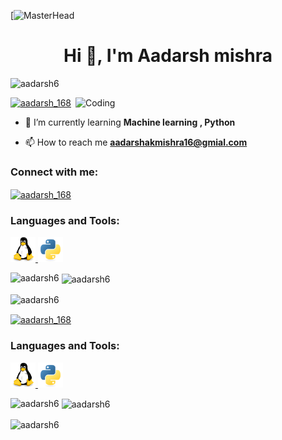 [![MasterHead](https://github.blog/wp-content/uploads/2021/01/102393310-07478b80-3f8d-11eb-84eb-392d555ebd29.png?fit=1200%2C630)

<h1 align="center">Hi 👋, I'm Aadarsh mishra</h1>
<p align="left"> <img src="https://komarev.com/ghpvc/?username=aadarsh6&label=Profile%20views&color=0e75b6&style=flat" alt="aadarsh6" /> </p>
<img align="right" alt="Coding" width="400" src="https://o.remove.bg/downloads/6050da04-1053-43b9-b54a-4b1c16218cd6/cute-astronaut-working-laptop-cartoon-vector-icon-illustration-science-technology-icon-isolated_138676-4634-removebg-preview.png"


<p align="left"> <a href="https://twitter.com/aadarsh_168" target="blank"><img src="https://img.shields.io/twitter/follow/aadarsh_168?logo=twitter&style=for-the-badge" alt="aadarsh_168" /></a> </p>

- 🌱 I’m currently learning **Machine learning , Python**

- 📫 How to reach me **aadarshakmishra16@gmial.com**

<h3 align="left">Connect with me:</h3>
<p align="left">
<a href="https://twitter.com/aadarsh_168" target="blank"><img align="center" src="https://raw.githubusercontent.com/rahuldkjain/github-profile-readme-generator/master/src/images/icons/Social/twitter.svg" alt="aadarsh_168" height="30" width="40" /></a>
</p>

<h3 align="left">Languages and Tools:</h3>
<p align="left"> <a href="https://www.linux.org/" target="_blank" rel="noreferrer"> <img src="https://raw.githubusercontent.com/devicons/devicon/master/icons/linux/linux-original.svg" alt="linux" width="40" height="40"/> </a> <a href="https://www.python.org" target="_blank" rel="noreferrer"> <img src="https://raw.githubusercontent.com/devicons/devicon/master/icons/python/python-original.svg" alt="python" width="40" height="40"/> </a> </p>

<p><img align="left" src="https://github-readme-stats.vercel.app/api/top-langs?username=aadarsh6&show_icons=true&locale=en&layout=compact" alt="aadarsh6" /></p>

<p>&nbsp;<img align="center" src="https://github-readme-stats.vercel.app/api?username=aadarsh6&show_icons=true&locale=en" alt="aadarsh6" /></p>

<p><img align="center" src="https://github-readme-streak-stats.herokuapp.com/?user=aadarsh6&" alt="aadarsh6" /></p>
                                                                                                                                                                                                                                                                                                                                                                                                                                                                                                                                                                                                                                                                                                                                                                                                                                                                                                                                                                                                                                                                                                                                                                                                                                                                                                                                                                                                                                                                                                                                                                                                                                                                                                                                                                                                                                                                                                                                                                                                                                                                                                                                                                                                                                                                                                                                                                                                                                                                                                                                                                                                                                                                                                                                                                                                                                                                                                                                                                                                                                                                                                                                                                                                                                                                                                                                                                                                                                                                    
<a href="https://twitter.com/aadarsh_168" target="blank"><img align="center" src="https://raw.githubusercontent.com/rahuldkjain/github-profile-readme-generator/master/src/images/icons/Social/twitter.svg" alt="aadarsh_168" height="30" width="40" /></a>
</p>

<h3 align="left">Languages and Tools:</h3>
<p align="left"> <a href="https://www.linux.org/" target="_blank" rel="noreferrer"> <img src="https://raw.githubusercontent.com/devicons/devicon/master/icons/linux/linux-original.svg" alt="linux" width="40" height="40"/> </a> <a href="https://www.python.org" target="_blank" rel="noreferrer"> <img src="https://raw.githubusercontent.com/devicons/devicon/master/icons/python/python-original.svg" alt="python" width="40" height="40"/> </a> </p>

<p><img align="left" src="https://github-readme-stats.vercel.app/api/top-langs?username=aadarsh6&show_icons=true&locale=en&layout=compact" alt="aadarsh6" /></p>

<p>&nbsp;<img align="center" src="https://github-readme-stats.vercel.app/api?username=aadarsh6&show_icons=true&locale=en" alt="aadarsh6" /></p>

<p><img align="center" src="https://github-readme-streak-stats.herokuapp.com/?user=aadarsh6&" alt="aadarsh6" /></p>
